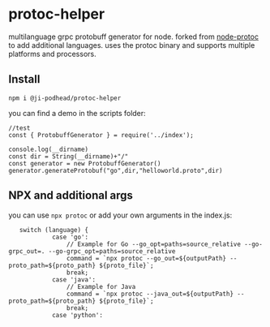 # protoc-helper
multilanguage  grpc protobuff generator for node. forked from [node-protoc](https://github.com/YePpHa/node-protoc) to add additional languages.
uses the protoc binary and supports multiple platforms and processors.

## Install
`npm i @ji-podhead/protoc-helper`

you can find  a demo in the scripts folder:

```
//test
const { ProtobuffGenerator } = require('../index');

console.log(__dirname)
const dir = String(__dirname)+"/"
const generator = new ProtobuffGenerator()
generator.generateProtobuf("go",dir,"helloworld.proto",dir)
```
## NPX and additional args

you can use `npx protoc` or add your own arguments in the index.js:
```
   switch (language) {
            case 'go':
                // Example for Go --go_opt=paths=source_relative --go-grpc_out=. --go-grpc_opt=paths=source_relative
                command = `npx protoc --go_out=${outputPath} --proto_path=${proto_path} ${proto_file}`;
                break;
            case 'java':
                // Example for Java
                command = `npx protoc --java_out=${outputPath} --proto_path=${proto_path} ${proto_file}`;
                break;
            case 'python':
```
